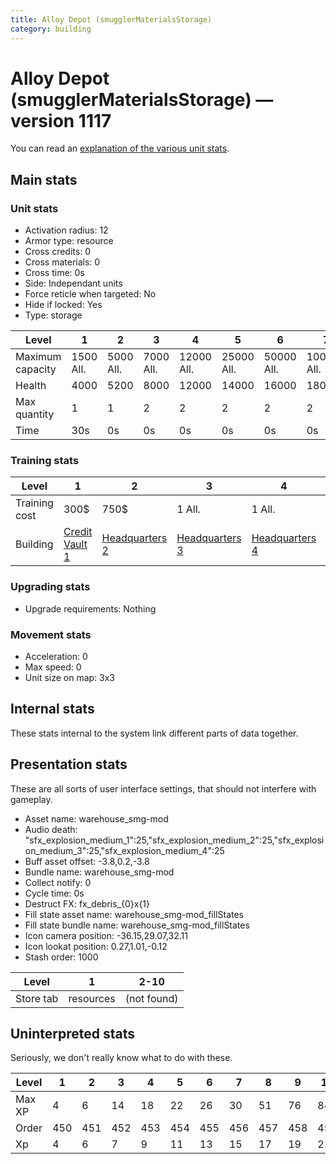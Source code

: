 ```yaml
---
title: Alloy Depot (smugglerMaterialsStorage)
category: building
---
```


# Alloy Depot (smugglerMaterialsStorage) — version 1117

You can read an [explanation  of the various unit stats](unitexplained.md).

## Main stats

### Unit stats

  * Activation radius: 12
  * Armor type: resource
  * Cross credits: 0
  * Cross materials: 0
  * Cross time: 0s
  * Side: Independant units
  * Force reticle when targeted: No
  * Hide if locked: Yes
  * Type: storage

|Level           |1         |2         |3         |4          |5          |6          |7           |8           |9           |10           |
|----------------|----------|----------|----------|-----------|-----------|-----------|------------|------------|------------|-------------|
|Maximum capacity|1500  All.|5000  All.|7000  All.|12000  All.|25000  All.|50000  All.|100000  All.|250000  All.|500000  All.|1000000  All.|
|Health          |4000      |5200      |8000      |12000      |14000      |16000      |18000       |20000       |22000       |24000        |
|Max quantity    |1         |1         |2         |2          |2          |2          |2           |3           |4           |4            |
|Time            |30s       |0s        |0s        |0s         |0s         |0s         |0s          |0s          |0s          |0s           |


### Training stats

|Level        |1                                           |2                                |3                                |4                                |5                                |6                                |7                                |8                                |9                                |10                                |
|-------------|--------------------------------------------|---------------------------------|---------------------------------|---------------------------------|---------------------------------|---------------------------------|---------------------------------|---------------------------------|---------------------------------|----------------------------------|
|Training cost|300$                                        |750$                             |1 All.                           |1 All.                           |1 All.                           |1 All.                           |1 All.                           |1 All.                           |1 All.                           |1 All.                            |
|Building     |[Credit Vault 1](smugglerCreditStorage.html)|[Headquarters 2](smugglerHQ.html)|[Headquarters 3](smugglerHQ.html)|[Headquarters 4](smugglerHQ.html)|[Headquarters 5](smugglerHQ.html)|[Headquarters 6](smugglerHQ.html)|[Headquarters 7](smugglerHQ.html)|[Headquarters 8](smugglerHQ.html)|[Headquarters 9](smugglerHQ.html)|[Headquarters 10](smugglerHQ.html)|


### Upgrading stats

  * Upgrade requirements: Nothing

### Movement stats

  * Acceleration: 0
  * Max speed: 0
  * Unit size on map: 3x3

## Internal stats

These stats internal to the system link different parts of data together.


## Presentation stats

These are all sorts of user interface settings, that should not interfere with gameplay.

  * Asset name: warehouse_smg-mod
  * Audio death: "sfx_explosion_medium_1":25,"sfx_explosion_medium_2":25,"sfx_explosion_medium_3":25,"sfx_explosion_medium_4":25
  * Buff asset offset: -3.8,0.2,-3.8
  * Bundle name: warehouse_smg-mod
  * Collect notify: 0
  * Cycle time: 0s
  * Destruct FX: fx_debris_{0}x{1}
  * Fill state asset name: warehouse_smg-mod_fillStates
  * Fill state bundle name: warehouse_smg-mod_fillStates
  * Icon camera position: -36.15,29.07,32.11
  * Icon lookat position: 0.27,1.01,-0.12
  * Stash order: 1000

|Level    |1        |2-10       |
|---------|---------|-----------|
|Store tab|resources|(not found)|


## Uninterpreted stats

Seriously, we don't really know what to do with these.

|Level |1  |2  |3  |4  |5  |6  |7  |8  |9  |10 |
|------|---|---|---|---|---|---|---|---|---|---|
|Max XP|4  |6  |14 |18 |22 |26 |30 |51 |76 |84 |
|Order |450|451|452|453|454|455|456|457|458|459|
|Xp    |4  |6  |7  |9  |11 |13 |15 |17 |19 |21 |


